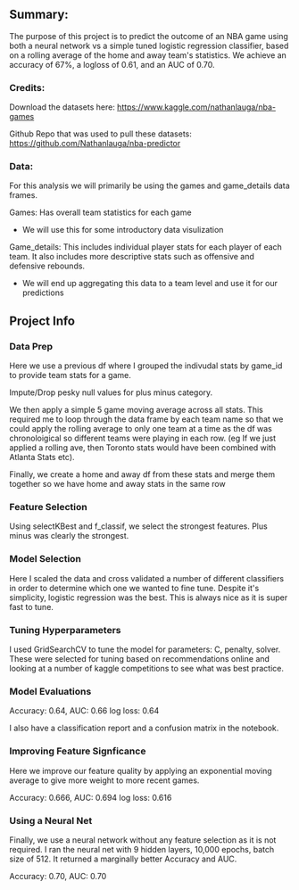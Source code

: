 ## Summary:
The purpose of this project is to predict the outcome of an NBA game using both a neural network vs a simple tuned logistic regression classifier, based on a rolling average of the home and away team's statistics.
We achieve an accuracy of 67%, a logloss of 0.61, and an AUC of 0.70. 

### Credits:
Download the datasets here: https://www.kaggle.com/nathanlauga/nba-games

Github Repo that was used to pull these datasets: https://github.com/Nathanlauga/nba-predictor

### Data:
For this analysis we will primarily be using the games and game_details data frames. 

Games: Has overall team statistics for each game
- We will use this for some introductory data visulization

Game_details: This includes individual player stats for each player of each team. It also includes more descriptive stats such as offensive and defensive rebounds.
- We will end up aggregating this data to a team level and use it for our predictions

## Project Info

### Data Prep
Here we use a previous df where I grouped the indivudal stats by game_id to provide team stats for a game. 

Impute/Drop pesky null values for plus minus category. 

We then apply a simple 5 game moving average across all stats. This required me to loop through the data frame by each team name so that we could apply the rolling average to only one team at a time as the df was chronoloigical so different teams were playing in each row. (eg If we just applied a rolling ave, then Toronto stats would have been combined with Atlanta Stats etc). 

Finally, we create a home and away df from these stats and merge them together so we have home and away stats in the same row

### Feature Selection
Using selectKBest and f_classif, we select the strongest features. Plus minus was clearly the strongest. 

### Model Selection

Here I scaled the data and cross validated a number of different classifiers in order to determine which one we wanted to fine tune. 
Despite it's simplicity, logistic regression was the best. This is always nice as it is super fast to tune.

### Tuning Hyperparameters

I used GridSearchCV to tune the model for parameters: C, penalty, solver. These were selected for tuning based on recommendations online and looking at a number of kaggle competitions to see what was best practice. 

### Model Evaluations
Accuracy: 0.64, AUC: 0.66 log loss: 0.64

I also have a classification report and a confusion matrix in the notebook.

### Improving Feature Signficance
Here we improve our feature quality by applying an exponential moving average to give more weight to more recent games.

Accuracy: 0.666, AUC: 0.694 log loss: 0.616

### Using a Neural Net
Finally, we use a neural network without any feature selection as it is not required. I ran the neural net with 9 hidden layers, 10,000 epochs, batch size of 512.
It returned a marginally better Accuracy and AUC.

Accuracy: 0.70, AUC: 0.70


